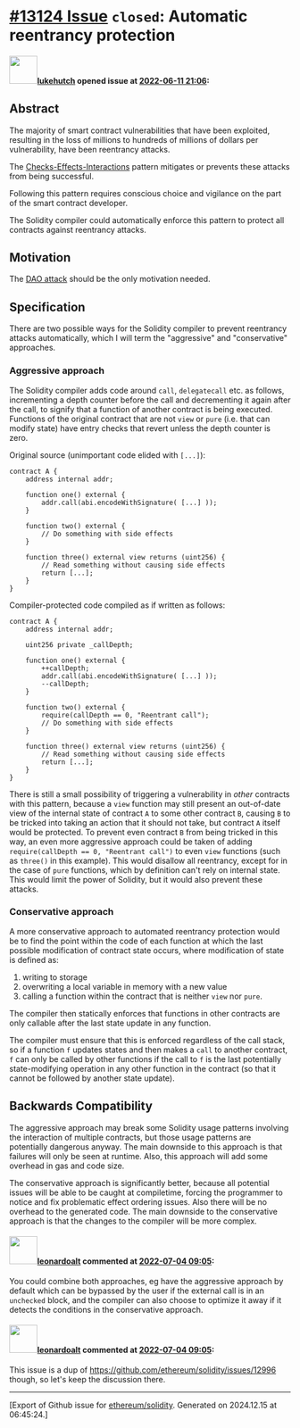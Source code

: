 # [\#13124 Issue](https://github.com/ethereum/solidity/issues/13124) `closed`: Automatic reentrancy protection

#### <img src="https://avatars.githubusercontent.com/u/811305?u=b2a7f87d77c4fd8a388b45691c92912df24ea6e1&v=4" width="50">[lukehutch](https://github.com/lukehutch) opened issue at [2022-06-11 21:06](https://github.com/ethereum/solidity/issues/13124):

## Abstract

The majority of smart contract vulnerabilities that have been exploited, resulting in the loss of millions to hundreds of millions of dollars per vulnerability, have been reentrancy attacks.

The [Checks-Effects-Interactions](https://blog.openzeppelin.com/reentrancy-after-istanbul/) pattern mitigates or prevents these attacks from being successful.

Following this pattern requires conscious choice and vigilance on the part of the smart contract developer.

The Solidity compiler could automatically enforce this pattern to protect all contracts against reentrancy attacks.

## Motivation

The [DAO attack](https://hackingdistributed.com/2016/06/18/analysis-of-the-dao-exploit/) should be the only motivation needed.

## Specification

There are two possible ways for the Solidity compiler to prevent reentrancy attacks automatically, which I will term the "aggressive" and "conservative" approaches.

### Aggressive approach

The Solidity compiler adds code around `call`, `delegatecall` etc. as follows, incrementing a depth counter before the call and decrementing it again after the call, to signify that a function of another contract is being executed. Functions of the original contract that are not `view` or `pure` (i.e. that can modify state) have entry checks that revert unless the depth counter is zero.

Original source (unimportant code elided with `[...]`):

```
contract A {
    address internal addr;

    function one() external {
        addr.call(abi.encodeWithSignature( [...] ));
    }

    function two() external {
        // Do something with side effects
    }

    function three() external view returns (uint256) {
        // Read something without causing side effects
        return [...];
    }
}
```

Compiler-protected code compiled as if written as follows:

```
contract A {
    address internal addr;

    uint256 private _callDepth;

    function one() external {
        ++callDepth;
        addr.call(abi.encodeWithSignature( [...] ));
        --callDepth;
    }

    function two() external {
        require(callDepth == 0, "Reentrant call");
        // Do something with side effects
    }

    function three() external view returns (uint256) {
        // Read something without causing side effects
        return [...];
    }
}
```

There is still a small possibility of triggering a vulnerability in _other_ contracts with this pattern, because a `view` function may still present an out-of-date view of the internal state of contract `A` to some other contract `B`, causing `B` to be tricked into taking an action that it should not take, but contract `A` itself would be protected. To prevent even contract `B` from being tricked in this way, an even more aggressive approach could be taken of adding `require(callDepth == 0, "Reentrant call")` to even `view` functions (such as `three()` in this example). This would disallow all reentrancy, except for in the case of `pure` functions, which by definition can't rely on internal state. This would limit the power of Solidity, but it would also prevent these attacks.

### Conservative approach

A more conservative approach to automated reentrancy protection would be to find the point within the code of each function at which the last possible modification of contract state occurs, where modification of state is defined as:

1. writing to storage
2. overwriting a local variable in memory with a new value
3. calling a function within the contract that is neither `view` nor `pure`.

The compiler then statically enforces that functions in other contracts are only callable after the last state update in any function.

The compiler must ensure that this is enforced regardless of the call stack, so if a function `f` updates states and then makes a `call` to another contract, `f` can only be called by other functions if the call to `f` is the last potentially state-modifying operation in any other function in the contract (so that it cannot be followed by another state update).

## Backwards Compatibility

The aggressive approach may break some Solidity usage patterns involving the interaction of multiple contracts, but those usage patterns are potentially dangerous anyway. The main downside to this approach is that failures will only be seen at runtime. Also, this approach will add some overhead in gas and code size.

The conservative approach is significantly better, because all potential issues will be able to be caught at compiletime, forcing the programmer to notice and fix problematic effect ordering issues. Also there will be no overhead to the generated code. The main downside to the conservative approach is that the changes to the compiler will be more complex.


#### <img src="https://avatars.githubusercontent.com/u/504195?u=ce2facd14af9fd474ebff49f0d44891f56f7500f&v=4" width="50">[leonardoalt](https://github.com/leonardoalt) commented at [2022-07-04 09:05](https://github.com/ethereum/solidity/issues/13124#issuecomment-1173555289):

You could combine both approaches, eg have the aggressive approach by default which can be bypassed by the user if the external call is in an `unchecked` block, and the compiler can also choose to optimize it away if it detects the conditions in the conservative approach.

#### <img src="https://avatars.githubusercontent.com/u/504195?u=ce2facd14af9fd474ebff49f0d44891f56f7500f&v=4" width="50">[leonardoalt](https://github.com/leonardoalt) commented at [2022-07-04 09:05](https://github.com/ethereum/solidity/issues/13124#issuecomment-1173555652):

This issue is a dup of https://github.com/ethereum/solidity/issues/12996 though, so let's keep the discussion there.


-------------------------------------------------------------------------------



[Export of Github issue for [ethereum/solidity](https://github.com/ethereum/solidity). Generated on 2024.12.15 at 06:45:24.]
